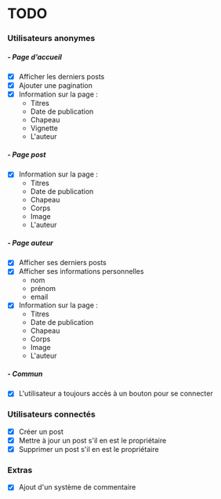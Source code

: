 # TODO

### Utilisateurs anonymes

##### - Page d’accueil

 - [x] Afficher les derniers posts
 - [x] Ajouter une pagination
 - [x] Information sur la page : 
    - Titres
    - Date de publication
    - Chapeau
    - Vignette
    - L'auteur
##### - Page post

 - [x] Information sur la page : 
    - Titres
    - Date de publication
    - Chapeau
    - Corps
    - Image
    - L'auteur

##### - Page auteur

 - [x] Afficher ses derniers posts
 - [x] Afficher ses informations personnelles
    - nom
    - prénom
    - email
 - [x] Information sur la page : 
    - Titres
    - Date de publication
    - Chapeau
    - Corps
    - Image
    - L'auteur

##### - Commun

 - [x] L'utilisateur a toujours accès à un bouton pour se connecter

### Utilisateurs connectés

 - [x] Créer un post
 - [x] Mettre à jour un post s'il en est le propriétaire
 - [x] Supprimer un post s'il en est le propriétaire

### Extras

 - [x] Ajout d'un système de commentaire

